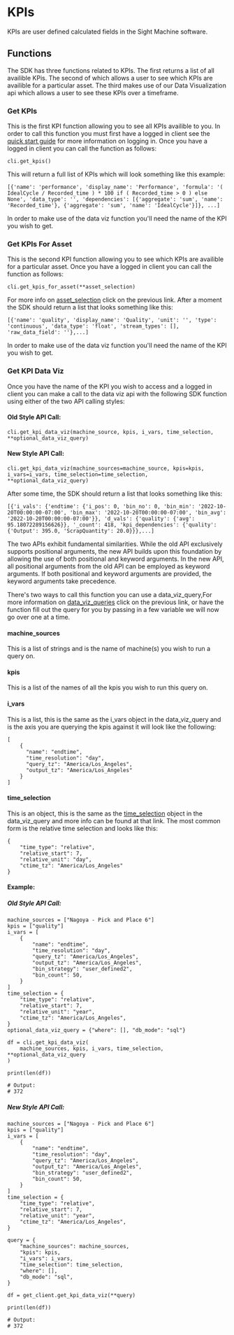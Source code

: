# KPIs

KPIs are user defined calculated fields in the Sight Machine software.

## Functions
The SDK has three functions related to KPIs.  The first returns a list of all availible KPis.  The second of which allows a user to see which KPIs are availible for a particular asset.  The third makes use of our Data Visualization api which allows a user to see these KPIs over a timeframe.

### Get KPIs
This is the first KPI function allowing you to see all KPIs availible to you.  In order to call this function you must first have a logged in client see the [quick start guide](/README.md) for more information on logging in.  Once you have a logged in client you can call the function as follows:

```
cli.get_kpis()
```
This will return a full list of KPIs which will look something like this example:
```
[{'name': 'performance', 'display_name': 'Performance', 'formula': '( IdealCycle / Recorded_time ) * 100 if ( Recorded_time > 0 ) else None', 'data_type': '', 'dependencies': [{'aggregate': 'sum', 'name': 'Recorded_time'}, {'aggregate': 'sum', 'name': 'IdealCycle'}]}, ...]
```

In order to make use of the data viz function you'll need the name of the KPI you wish to get.

### Get KPIs For Asset
This is the second KPI function allowing you to see which KPIs are availible for a particular asset.  Once you have a logged in client you can call the function as follows:

```
cli.get_kpis_for_asset(**asset_selection)
```

For more info on [asset_selection](/docs/commonly_used_data_types/asset_selection.md) click on the previous link.  After a moment the SDK should return a list that looks something like this:

```
[{'name': 'quality', 'display_name': 'Quality', 'unit': '', 'type': 'continuous', 'data_type': 'float', 'stream_types': [], 'raw_data_field': ''},...]
```

In order to make use of the data viz function you'll need the name of the KPI you wish to get.

### Get KPI Data Viz
Once you have the name of the KPI you wish to access and a logged in client you can make a call to the data viz api with the following SDK function using either of the two API calling styles:

#### Old Style API Call:
```
cli.get_kpi_data_viz(machine_source, kpis, i_vars, time_selection, **optional_data_viz_query)
```

#### New Style API Call:
```
cli.get_kpi_data_viz(machine_sources=machine_source, kpis=kpis, i_vars=i_vars, time_selection=time_selection, **optional_data_viz_query)
```

After some time, the SDK should return a list that looks something like this:

```
[{'i_vals': {'endtime': {'i_pos': 0, 'bin_no': 0, 'bin_min': '2022-10-20T00:00:00-07:00', 'bin_max': '2022-10-20T00:00:00-07:00', 'bin_avg': '2022-10-20T00:00:00-07:00'}}, 'd_vals': {'quality': {'avg': 95.18072289156626}}, '_count': 418, 'kpi_dependencies': {'quality': {'Output': 395.0, 'ScrapQuantity': 20.0}}},...]
```

The two APIs exhibit fundamental similarities. While the old API exclusively supports positional arguments, the new API builds upon this foundation by allowing the use of both positional and keyword arguments. In the new API, all positional arguments from the old API can be employed as keyword arguments. If both positional and keyword arguments are provided, the keyword arguments take precedence.

There's two ways to call this function you can use a data_viz_query,For more information on [data_viz_queries](/docs/commonly_used_data_types/data_viz_query.md) click on the previous link, or have the function fill out the query for you by passing in a few variable we will now go over one at a time.

#### machine_sources
This is a list of strings and is the name of machine(s) you wish to run a query on.

#### kpis
This is a list of the names of all the kpis you wish to run this query on.

#### i_vars
This is a list, this is the same as the i_vars object in the data_viz_query and is the axis you are querying the kpis against it will look like the following:
```
[
    {
      "name": "endtime",
      "time_resolution": "day",
      "query_tz": "America/Los_Angeles",
      "output_tz": "America/Los_Angeles"
    }
]
```

#### time_selection
This is an object, this is the same as the [time_selection](/docs/commonly_used_data_types/data_viz_query.md#time_selection) object in the data_viz_query and more info can be found at that link.  The most common form is the relative time selection and looks like this:
```
{
    "time_type": "relative",
    "relative_start": 7,
    "relative_unit": "day",
    "ctime_tz": "America/Los_Angeles"
}
```

#### Example:

##### Old Style API Call:
```
machine_sources = ["Nagoya - Pick and Place 6"]
kpis = ["quality"]
i_vars = [
    {
        "name": "endtime",
        "time_resolution": "day",
        "query_tz": "America/Los_Angeles",
        "output_tz": "America/Los_Angeles",
        "bin_strategy": "user_defined2",
        "bin_count": 50,
    }
]
time_selection = {
    "time_type": "relative",
    "relative_start": 7,
    "relative_unit": "year",
    "ctime_tz": "America/Los_Angeles",
}
optional_data_viz_query = {"where": [], "db_mode": "sql"}

df = cli.get_kpi_data_viz(
    machine_sources, kpis, i_vars, time_selection, **optional_data_viz_query
)

print(len(df))

# Output:
# 372
```

##### New Style API Call:
```
machine_sources = ["Nagoya - Pick and Place 6"]
kpis = ["quality"]
i_vars = [
    {
        "name": "endtime",
        "time_resolution": "day",
        "query_tz": "America/Los_Angeles",
        "output_tz": "America/Los_Angeles",
        "bin_strategy": "user_defined2",
        "bin_count": 50,
    }
]
time_selection = {
    "time_type": "relative",
    "relative_start": 7,
    "relative_unit": "year",
    "ctime_tz": "America/Los_Angeles",
}

query = {
    "machine_sources": machine_sources,
    "kpis": kpis,
    "i_vars": i_vars,
    "time_selection": time_selection,
    "where": [],
    "db_mode": "sql",
}

df = get_client.get_kpi_data_viz(**query)

print(len(df))

# Output:
# 372
```

